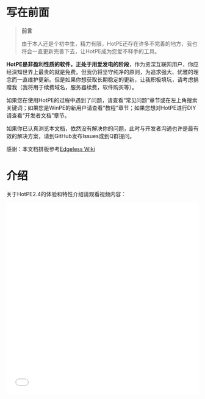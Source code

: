 # 写在前面

> **前言**
> 
>由于本人还是个初中生，精力有限，HotPE还存在许多不完善的地方，我也将会一直更新完善下去，让HotPE成为您爱不释手的工具。


**HotPE是非盈利性质的软件，正处于用爱发电的阶段**，作为资深互联网用户，你应经深知世界上最贵的就是免费。但我仍将坚守纯净的原则，为追求强大、优雅的理念而一直维护更新。但是如果你想获取长期稳定的更新，让我积极填坑，请考虑捐赠我（我将用于续费域名，服务器续费，软件购买等）。



如果您在使用HotPE的过程中遇到了问题，请查看“常见问题”章节或在左上角搜索关键词；如果您是WinPE的新用户请查看“教程”章节；如果您想对HotPE进行DIY请查看“开发者文档”章节。

如果你已认真浏览本文档，依然没有解决你的问题，此时与开发者沟通也许是最有效的解决方案，请到GitHub发布Issues或到Q群提问。

感谢：本文档排版参考[Edgeless Wiki](https://wiki.edgeless.top/v2/)

# 介绍
关于HotPE2.4的体验和特性介绍请观看视频内容：
<iframe src="//player.bilibili.com/player.html?aid=685795279&amp;bvid=BV1xU4y1q7XE&amp;cid=769756043&page=1&high_quality=1&danmaku=0" allowfullscreen="allowfullscreen" width="100%" height="500" scrolling="no" frameborder="0" sandbox="allow-top-navigation allow-same-origin allow-forms allow-scripts"></iframe>
